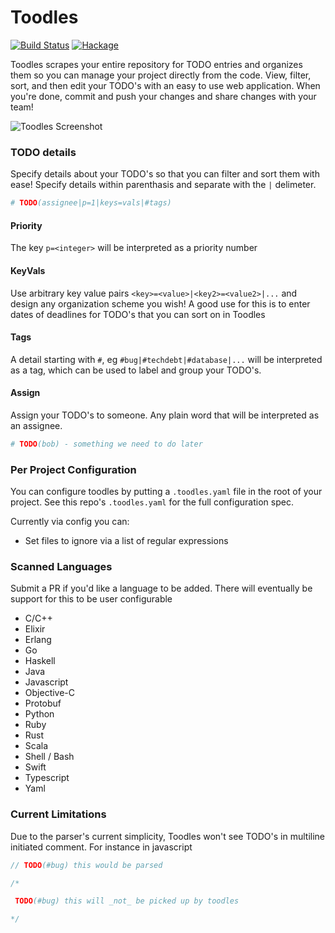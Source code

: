 # Toodles

[![Build Status](https://travis-ci.org/aviaviavi/toodles.svg?branch=master)](https://travis-ci.org/aviaviavi/toodles)
[![Hackage](https://img.shields.io/hackage/v/toodles.svg)](https://hackage.haskell.org/package/toodles)

Toodles scrapes your entire repository for TODO entries and organizes them so
you can manage your project directly from the code. View, filter, sort, and then
edit your TODO's with an easy to use web application. When you're done, commit
and push your changes and share changes with your team!

![Toodles Screenshot](https://i.imgur.com/DEwzMYn.png)

### TODO details

Specify details about your TODO's so that you can filter and sort them with
ease! Specify details within parenthasis and separate with the `|` delimeter.

```python
# TODO(assignee|p=1|keys=vals|#tags) 
```

#### Priority

The key `p=<integer>` will be interpreted as a priority number

#### KeyVals

Use arbitrary key value pairs `<key>=<value>|<key2>=<value2>|...` and design any
organization scheme you wish! A good use for this is to enter dates of deadlines
for TODO's that you can sort on in Toodles

#### Tags

A detail starting with `#`, eg `#bug|#techdebt|#database|...` will be interpreted as
a tag, which can be used to label and group your TODO's.

#### Assign

Assign your TODO's to someone. Any plain word that will be interpreted as an assignee.

```python
# TODO(bob) - something we need to do later
```

### Per Project Configuration

You can configure toodles by putting a `.toodles.yaml` file in the root of your
project. See this repo's `.toodles.yaml` for the full configuration spec.

Currently via config you can:

- Set files to ignore via a list of regular expressions

### Scanned Languages

Submit a PR if you'd like a language to be added. There will eventually be
support for this to be user configurable

- C/C++
- Elixir
- Erlang
- Go
- Haskell
- Java
- Javascript
- Objective-C
- Protobuf
- Python
- Ruby
- Rust
- Scala
- Shell / Bash
- Swift
- Typescript
- Yaml


### Current Limitations

Due to the parser's current simplicity, Toodles won't see TODO's in multiline initiated comment. For instance in javascript

```javascript
// TODO(#bug) this would be parsed

/*

 TODO(#bug) this will _not_ be picked up by toodles

*/
```


